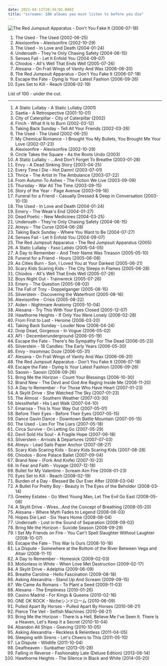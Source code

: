 ```yaml
---
date: 2021-04-11T20:34:02.040Z
title: "screamo: 100 albums you must listen to before you die"
---
```

![The Red Jumpsuit Apparatus - Don&#39;t You Fake It (2006-07-18)](http://coverartarchive.org/release/76360728-22dd-4c57-86d2-481b4a2e88fc/12966416160-500.jpg "The Red Jumpsuit Apparatus - Don't You Fake It (2006-07-18)")
<ol class="albums">
<li data-cover="https://via.placeholder.com/450" data-tags="emo" role="button">The Used - The Used (2002-06-25)</li>
<li data-cover="http://coverartarchive.org/release/1910e9f9-29c9-43b2-a050-7f40d0d1332c/21895360787-500.jpg" data-tags="post-hardcore, screamo" role="button">Alexisonfire - Alexisonfire (2002-10-29)</li>
<li data-cover="https://img.discogs.com/XclehEHfi-WpinTa-lTr7cojq8o=/fit-in/550x558/filters:strip_icc():format(jpeg):mode_rgb():quality(90)/discogs-images/R-525442-1127571446.jpeg.jpg" data-tags="emo, alternative, alternative rock" role="button">The Used - In Love and Death (2004-01-24)</li>
<li data-cover="http://coverartarchive.org/release/12655151-895d-44e2-b0ee-c3a5e27a7d23/4202987952-500.jpg" data-tags="post-hardcore, screamo" role="button">Underoath - They're Only Chasing Safety (2004-06-15)</li>
<li data-cover="http://coverartarchive.org/release/42f3b9d6-52b3-49a8-a65d-972b578decf0/5893187085-500.jpg" data-tags="emo" role="button">Senses Fail - Let It Enfold You (2004-09-07)</li>
<li data-cover="http://coverartarchive.org/release/0615cf12-505d-4a88-bcaa-2451da7bb28e/17952063492-500.jpg" data-tags="post-hardcore" role="button">Chiodos - All's Well That Ends Well (2005-07-26)</li>
<li data-cover="http://coverartarchive.org/release/57eafc78-cefd-4048-baf0-073739ee918e/3014173374-500.jpg" data-tags="screamo, emocore, post-hardcore" role="button">Alesana - On Frail Wings of Vanity And Wax (2006-06-20)</li>
<li data-cover="http://coverartarchive.org/release/76360728-22dd-4c57-86d2-481b4a2e88fc/12966416160-500.jpg" data-tags="rock, alternative rock, emo, screamo" role="button">The Red Jumpsuit Apparatus - Don't You Fake It (2006-07-18)</li>
<li data-cover="http://coverartarchive.org/release/d21c95c8-40bb-467c-b11f-218886cd0b22/8973658859-500.jpg" data-tags="post-hardcore" role="button">Escape the Fate - Dying Is Your Latest Fashion (2006-09-26)</li>
<li data-cover="https://img.discogs.com/1PvyKtZ-ooTwaD0TkN-cxj5VoGE=/fit-in/600x605/filters:strip_icc():format(jpeg):mode_rgb():quality(90)/discogs-images/R-3650727-1533415894-4992.jpeg.jpg" data-tags="post-hardcore, screamo" role="button">Eyes Set to Kill - Reach (2008-02-19)</li>
</ol>
List of 100 - under the cut.
<!-- more -->

_________________

<ol class="albums">
<li data-cover="http://coverartarchive.org/release/34d92885-0cc1-49db-93f2-1943b8f622b0/23882763399-500.jpg" data-tags="screamo, post-hardcore, emocore" role="button">
A Static Lullaby - A Static Lullaby (2001)
</li>
<li data-cover="http://coverartarchive.org/release/dcfd1c6a-8461-417d-86e7-834f85416cd3/16743266556-500.jpg" data-tags="screamo" role="button">
Saetia - A Retrospective (2001-10-01)
</li>
<li data-cover="http://coverartarchive.org/release/d5d9e386-ce4e-4b97-bf28-4ef0b74d6776/27217476164-500.jpg" data-tags="screamo" role="button">
City of Caterpillar - City of Caterpillar (2002)
</li>
<li data-cover="http://coverartarchive.org/release/1981ba90-cdff-4385-95f9-e2b72b2c6803/27079506039-500.jpg" data-tags="post-hardcore" role="button">
Finch - What It Is to Burn (2002-03-12)
</li>
<li data-cover="https://img.discogs.com/r55GUTKgafFvtXlW7cLIFBGOkCA=/fit-in/300x300/filters:strip_icc():format(jpeg):mode_rgb():quality(90)/discogs-images/R-3835343-1346270454-3867.jpeg.jpg" data-tags="emo" role="button">
Taking Back Sunday - Tell All Your Friends (2002-03-26)
</li>
<li data-cover="https://via.placeholder.com/450" data-tags="emo" role="button">
The Used - The Used (2002-06-25)
</li>
<li data-cover="http://coverartarchive.org/release/ac803e8f-4243-3a3d-91b4-9f9680380bac/6927512878-500.jpg" data-tags="post-hardcore, rock" role="button">
My Chemical Romance - I Brought You My Bullets, You Brought Me Your Love (2002-07-23)
</li>
<li data-cover="http://coverartarchive.org/release/1910e9f9-29c9-43b2-a050-7f40d0d1332c/21895360787-500.jpg" data-tags="post-hardcore, screamo" role="button">
Alexisonfire - Alexisonfire (2002-10-29)
</li>
<li data-cover="https://img.discogs.com/vZJp_NsfZ9gWVgB1b02nWTLnKMk=/fit-in/600x528/filters:strip_icc():format(jpeg):mode_rgb():quality(90)/discogs-images/R-1170925-1478395739-2078.jpeg.jpg" data-tags="screamo" role="button">
Circle Takes the Square - As the Roots Undo (2003)
</li>
<li data-cover="http://coverartarchive.org/release/78cc5193-6c12-4289-ae89-c0269c482b6a/3784011325-500.jpg" data-tags="emocore, post-hardcore" role="button">
A Static Lullaby - ...And Don't Forget To Breathe (2003-01-28)
</li>
<li data-cover="https://img.discogs.com/kRhGE1p4CAb52fJpgyfezYZq1rw=/fit-in/600x596/filters:strip_icc():format(jpeg):mode_rgb():quality(90)/discogs-images/R-371783-1530777030-9373.png.jpg" data-tags="screamo, post hardcore" role="button">
Envy - A Dead Sinking Story (2003-04-25)
</li>
<li data-cover="http://coverartarchive.org/release/290d2027-935a-4650-b41e-03716559c364/4441324397-500.jpg" data-tags="metalcore, hardcore" role="button">
Every Time I Die - Hot Damn! (2003-07-01)
</li>
<li data-cover="http://coverartarchive.org/release/85dfca0f-3733-4ca2-9c2a-079053425594/19387940645-500.jpg" data-tags="post-hardcore" role="button">
Thrice - The Artist In The Ambulance (2003-07-22)
</li>
<li data-cover="https://img.discogs.com/XWsMUgPk_LaCkwEyVYdB9qqUsT8=/fit-in/600x592/filters:strip_icc():format(jpeg):mode_rgb():quality(90)/discogs-images/R-830536-1435862452-8830.jpeg.jpg" data-tags="metalcore, hardcore" role="button">
From Autumn To Ashes - The Fiction We Live (2003-09-09)
</li>
<li data-cover="http://coverartarchive.org/release/af6212bb-3139-3251-9a89-0e510de3ed11/2341635674-500.jpg" data-tags="post-hardcore, emo" role="button">
Thursday - War All The Time (2003-09-15)
</li>
<li data-cover="http://coverartarchive.org/release/04f0fa1d-018e-4138-8359-26618b763fbf/13876313910-500.jpg" data-tags="emo, post-hardcore" role="button">
Story of the Year - Page Avenue (2003-09-16)
</li>
<li data-cover="https://img.discogs.com/f_Z5jf9GxipomA3X7zmUykQpHOk=/fit-in/200x200/filters:strip_icc():format(jpeg):mode_rgb():quality(90)/discogs-images/R-3122839-1316854929.jpeg.jpg" data-tags="post-hardcore" role="button">
Funeral for a Friend - Casually Dressed & Deep in Conversation (2003-10-13)
</li>
<li data-cover="https://img.discogs.com/XclehEHfi-WpinTa-lTr7cojq8o=/fit-in/550x558/filters:strip_icc():format(jpeg):mode_rgb():quality(90)/discogs-images/R-525442-1127571446.jpeg.jpg" data-tags="emo, alternative, alternative rock" role="button">
The Used - In Love and Death (2004-01-24)
</li>
<li data-cover="http://coverartarchive.org/release/b773f9e1-f0e4-410b-9971-3647e8f2af80/4889661118-500.jpg" data-tags="post-hardcore, rock, screamo" role="button">
Emery - The Weak's End (2004-01-27)
</li>
<li data-cover="https://img.discogs.com/DzsZcP8IOXdd8AukKcjKD0hUUK4=/fit-in/500x500/filters:strip_icc():format(jpeg):mode_rgb():quality(90)/discogs-images/R-407309-1336738383-3595.jpeg.jpg" data-tags="post-hardcore, emocore" role="button">
Dead Poetic - New Medicines (2004-03-25)
</li>
<li data-cover="http://coverartarchive.org/release/12655151-895d-44e2-b0ee-c3a5e27a7d23/4202987952-500.jpg" data-tags="post-hardcore, screamo" role="button">
Underoath - They're Only Chasing Safety (2004-06-15)
</li>
<li data-cover="https://img.discogs.com/cWR2FLmDxIP9CqQFQJ6uGQxSU94=/fit-in/600x529/filters:strip_icc():format(jpeg):mode_rgb():quality(90)/discogs-images/R-1321507-1396947908-2763.jpeg.jpg" data-tags="metalcore" role="button">
Atreyu - The Curse (2004-06-28)
</li>
<li data-cover="http://coverartarchive.org/release/17f88c72-99db-495c-8fbd-37610350c785/14511746339-500.jpg" data-tags="emo" role="button">
Taking Back Sunday - Where You Want to Be (2004-07-27)
</li>
<li data-cover="http://coverartarchive.org/release/42f3b9d6-52b3-49a8-a65d-972b578decf0/5893187085-500.jpg" data-tags="emo" role="button">
Senses Fail - Let It Enfold You (2004-09-07)
</li>
<li data-cover="http://coverartarchive.org/release/255b7de2-cb0b-413c-a739-5d362e0156cc/2731146114-500.jpg" data-tags="rock" role="button">
The Red Jumpsuit Apparatus - The Red Jumpsuit Apparatus (2005)
</li>
<li data-cover="http://coverartarchive.org/release/ee3acac4-1fdb-4d0a-9dc7-070251fd51ad/21114625374-500.jpg" data-tags="screamo, emocore, rock, post-hardcore" role="button">
A Static Lullaby - Faso Latido (2005-04-05)
</li>
<li data-cover="https://img.discogs.com/-UoGMnyppBVeGLr2iBvS7PNNRg8=/fit-in/600x600/filters:strip_icc():format(jpeg):mode_rgb():quality(90)/discogs-images/R-15656215-1595349081-4594.jpeg.jpg" data-tags="metalcore, post-hardcore, hardcore" role="button">
A Day to Remember - And Their Name Was Treason (2005-05-10)
</li>
<li data-cover="http://coverartarchive.org/release/a3e1b1ed-5ac4-43c8-9d54-069105bd0869/1313064174-500.jpg" data-tags="post-hardcore, emo" role="button">
Funeral for a Friend - Hours (2005-06-08)
</li>
<li data-cover="http://coverartarchive.org/release/b50aed73-a47d-40df-a0a1-fe2eb91aa349/23361528042-500.jpg" data-tags="post-hardcore" role="button">
As Cities Burn - Son, I Loved You at Your Darkest (2005-06-21)
</li>
<li data-cover="http://coverartarchive.org/release/de811c20-f2b1-395a-a377-6ea2f1aa0ba6/24647170363-500.jpg" data-tags="post-hardcore" role="button">
Scary Kids Scaring Kids - The City Sleeps in Flames (2005-06-28)
</li>
<li data-cover="http://coverartarchive.org/release/0615cf12-505d-4a88-bcaa-2451da7bb28e/17952063492-500.jpg" data-tags="post-hardcore" role="button">
Chiodos - All's Well That Ends Well (2005-07-26)
</li>
<li data-cover="http://coverartarchive.org/release/63593d1a-1075-4605-ae89-466c1ade1ccd/26393565243-500.jpg" data-tags="screamo, post-hardcore, alternative, emo, pop punk" role="button">
Boys Night Out - Trainwreck (2005-07-26)
</li>
<li data-cover="http://coverartarchive.org/release/a7337747-fa84-4d3f-aa12-e53ad43cf745/4889657836-500.jpg" data-tags="emo, christian, emocore, rock, post-hardcore" role="button">
Emery - The Question (2005-08-02)
</li>
<li data-cover="http://coverartarchive.org/release/45641120-9137-3d9b-bb47-8915b1541a3d/17802812575-500.jpg" data-tags="post-hardcore" role="button">
The Fall of Troy - Doppelganger (2005-08-15)
</li>
<li data-cover="http://coverartarchive.org/release/b7b89f8a-6b62-4e5b-8675-492ecc731336/7181118799-500.jpg" data-tags="post-hardcore" role="button">
Silverstein - Discovering the Waterfront (2005-08-16)
</li>
<li data-cover="http://coverartarchive.org/release/03fbe7bc-3c95-40b7-85f9-92202c21bd51/26809577879-500.jpg" data-tags="post-hardcore" role="button">
Alexisonfire - Crisis (2005-08-22)
</li>
<li data-cover="http://coverartarchive.org/release/e03bab0e-bbf7-4a06-aa18-e4672c6c2afa/25033973531-500.jpg" data-tags="post-hardcore" role="button">
Aiden - Nightmare Anatomy (2005-10-04)
</li>
<li data-cover="http://coverartarchive.org/release/367cd2ba-ddac-4589-af69-3a24eecff68f/6512456098-500.jpg" data-tags="emocore, post-hardcore" role="button">
Alesana - Try This With Your Eyes Closed (2005-12-07)
</li>
<li data-cover="http://coverartarchive.org/release/d39b5760-18ad-4a8e-a625-ca128e69384a/2330331132-500.jpg" data-tags="emo" role="button">
Hawthorne Heights - If Only You Were Lonely (2006-02-28)
</li>
<li data-cover="https://img.discogs.com/Pe_TGq0oPcvu7tNDerf3zOxwyyw=/fit-in/600x480/filters:strip_icc():format(jpeg):mode_rgb():quality(90)/discogs-images/R-652987-1339811087-5165.jpeg.jpg" data-tags="post-hardcore" role="button">
From First to Last - Heroine (2006-03-20)
</li>
<li data-cover="https://img.discogs.com/jXHEqpkzaiZYX3BIWucVSpVCSiQ=/fit-in/479x481/filters:strip_icc():format(jpeg):mode_rgb():quality(90)/discogs-images/R-2067528-1262096038.jpeg.jpg" data-tags="emo" role="button">
Taking Back Sunday - Louder Now (2006-04-24)
</li>
<li data-cover="https://img.discogs.com/A60KFnwDmdd6gD9592hAgjboZGU=/fit-in/499x500/filters:strip_icc():format(jpeg):mode_rgb():quality(90)/discogs-images/R-2886358-1305706040.jpeg.jpg" data-tags="post-hardcore" role="button">
Drop Dead, Gorgeous - In Vogue (2006-05-02)
</li>
<li data-cover="http://coverartarchive.org/release/89eaa471-57ea-44e5-8c51-5267f56c795e/27285761349-500.jpg" data-tags="alternative rock, rock" role="button">
AFI - Decemberunderground (2006-05-19)
</li>
<li data-cover="http://coverartarchive.org/release/0a23771f-6649-44cf-a85d-6d1ac44cda15/15092932333-500.jpg" data-tags="post-hardcore" role="button">
Escape the Fate - There's No Sympathy For The Dead (2006-05-23)
</li>
<li data-cover="https://img.discogs.com/73U-w7FAtiywrk_hQhIh_jGbbGg=/fit-in/600x600/filters:strip_icc():format(jpeg):mode_rgb():quality(90)/discogs-images/R-16231998-1610142155-7125.jpeg.jpg" data-tags="screamo, post-hardcore" role="button">
Silverstein - 18 Candles: The Early Years (2006-05-30)
</li>
<li data-cover="https://img.discogs.com/sogU5mtWKByinBK0l5_KSIFerBQ=/fit-in/600x598/filters:strip_icc():format(jpeg):mode_rgb():quality(90)/discogs-images/R-867269-1491971657-7535.jpeg.jpg" data-tags="screamo" role="button">
Envy - Insomniac Doze (2006-05-31)
</li>
<li data-cover="http://coverartarchive.org/release/57eafc78-cefd-4048-baf0-073739ee918e/3014173374-500.jpg" data-tags="screamo, emocore, post-hardcore" role="button">
Alesana - On Frail Wings of Vanity And Wax (2006-06-20)
</li>
<li data-cover="http://coverartarchive.org/release/76360728-22dd-4c57-86d2-481b4a2e88fc/12966416160-500.jpg" data-tags="rock, alternative rock, emo, screamo" role="button">
The Red Jumpsuit Apparatus - Don't You Fake It (2006-07-18)
</li>
<li data-cover="http://coverartarchive.org/release/d21c95c8-40bb-467c-b11f-218886cd0b22/8973658859-500.jpg" data-tags="post-hardcore" role="button">
Escape the Fate - Dying Is Your Latest Fashion (2006-09-26)
</li>
<li data-cover="http://coverartarchive.org/release/dd4f60c8-d4b5-4c41-b200-a78dfe9e1aaf/25342698261-500.jpg" data-tags="post-hardcore, emo" role="button">
Saosin - Saosin (2006-09-26)
</li>
<li data-cover="https://img.discogs.com/sQw0cTRb0aPCGSgjMrqGPfRWnn8=/fit-in/600x595/filters:strip_icc():format(jpeg):mode_rgb():quality(90)/discogs-images/R-1970717-1515106686-7186.jpeg.jpg" data-tags="deathcore" role="button">
Bring Me the Horizon - Count Your Blessings (2006-10-30)
</li>
<li data-cover="http://coverartarchive.org/release/c9294302-9589-4859-a0ed-d82c65b017db/4724008040-500.jpg" data-tags="alternative rock, alternative" role="button">
Brand New - The Devil and God Are Raging Inside Me (2006-11-20)
</li>
<li data-cover="http://coverartarchive.org/release/d50472b3-95ea-4772-9211-caf26426aa59/3248631123-500.jpg" data-tags="post-hardcore" role="button">
A Day to Remember - For Those Who Have Heart (2007-01-23)
</li>
<li data-cover="http://coverartarchive.org/release/2c7efad2-73f2-4652-b6b6-2ec78963fcf6/8691616470-500.jpg" data-tags="post-hardcore" role="button">
A Skylit Drive - She Watched The Sky (2007-01-23)
</li>
<li data-cover="http://coverartarchive.org/release/f1f6c952-8761-497d-9d25-4ee399198093/4889467365-500.jpg" data-tags="rock, alternative rock, post-hardcore, alternative" role="button">
The Almost - Southern Weather (2007-03-30)
</li>
<li data-cover="http://coverartarchive.org/release/a8403ef9-d956-48f3-8617-8c6ba5070ccd/18892961265-500.jpg" data-tags="emocore, post-hardcore, metalcore" role="button">
blessthefall - His Last Walk (2007-04-10)
</li>
<li data-cover="http://coverartarchive.org/release/e7ff2419-8d8d-4c5a-a5b0-fa355924cc62/17979913063-500.jpg" data-tags="post-hardcore" role="button">
Emarosa - This Is Your Way Out (2007-05-01)
</li>
<li data-cover="http://coverartarchive.org/release/a12d1805-794f-4744-ba79-c9e7dd7ffb5f/12049773567-500.jpg" data-tags="post-hardcore" role="button">
Before Their Eyes - Before Their Eyes (2007-05-15)
</li>
<li data-cover="http://coverartarchive.org/release/c2753149-fc02-4804-a989-b537b7016489/6515469434-500.jpg" data-tags="post-hardcore" role="button">
Dance Gavin Dance - Downtown Battle Mountain (2007-05-15)
</li>
<li data-cover="https://img.discogs.com/2jyn23qRwU6ZsjD4vDvjOMC6-OE=/fit-in/574x668/filters:strip_icc():format(jpeg):mode_rgb():quality(90)/discogs-images/R-4773448-1541353611-8676.jpeg.jpg" data-tags="alternative, rock" role="button">
The Used - Lies For The Liars (2007-05-18)
</li>
<li data-cover="http://coverartarchive.org/release/e12d6912-2309-4fbc-8d98-9a67c2cca307/8355143858-500.jpg" data-tags="indie, emo, experimental" role="button">
Circa Survive - On Letting Go (2007-05-29)
</li>
<li data-cover="http://coverartarchive.org/release/7312e2b3-02ca-4baa-9518-becfc7245d69/21755008729-500.jpg" data-tags="screamo, post-hardcore" role="button">
Devil Sold His Soul - A Fragile Hope (2007-06-18)
</li>
<li data-cover="http://coverartarchive.org/release/5591c8e3-f52a-487c-b130-da267a13f759/22180030295-500.jpg" data-tags="post-hardcore, screamo" role="button">
Silverstein - Arrivals & Departures (2007-07-03)
</li>
<li data-cover="https://img.discogs.com/yBb3KKD11zaLmfN2lVOoNzcyR7s=/fit-in/400x400/filters:strip_icc():format(jpeg):mode_rgb():quality(90)/discogs-images/R-1224239-1209548635.jpeg.jpg" data-tags="metalcore, hard rock" role="button">
Atreyu - Lead Sails Paper Anchor (2007-08-27)
</li>
<li data-cover="http://coverartarchive.org/release/1ea46d2e-a7a3-4199-8f71-9897b4ef06e5/26813472714-500.jpg" data-tags="screamo, post-hardcore" role="button">
Scary Kids Scaring Kids - Scary Kids Scaring Kids (2007-08-28)
</li>
<li data-cover="http://coverartarchive.org/release/b3a8fd07-b386-47bf-97bc-5d14222e0c8c/15093179874-500.jpg" data-tags="post-hardcore" role="button">
Chiodos - Bone Palace Ballet (2007-09-04)
</li>
<li data-cover="http://coverartarchive.org/release/2019b20c-5d03-4541-bb53-5c15ee70d96a/9587442762-500.jpg" data-tags="alternative, alternative rock" role="button">
Brand New - (Fork And Knife) (2007-10-23)
</li>
<li data-cover="https://img.discogs.com/cdxwuckJvWPMJFdQh9_JKFoWWzM=/fit-in/300x296/filters:strip_icc():format(jpeg):mode_rgb():quality(90)/discogs-images/R-6880459-1428621626-4630.jpeg.jpg" data-tags="post-hardcore" role="button">
In Fear and Faith - Voyage (2007-12-18)
</li>
<li data-cover="http://coverartarchive.org/release/d5ffda16-7059-3e0c-91a9-ba39399d004b/13472063593-500.jpg" data-tags="metalcore" role="button">
Bullet for My Valentine - Scream Aim Fire (2008-01-23)
</li>
<li data-cover="https://img.discogs.com/1PvyKtZ-ooTwaD0TkN-cxj5VoGE=/fit-in/600x605/filters:strip_icc():format(jpeg):mode_rgb():quality(90)/discogs-images/R-3650727-1533415894-4992.jpeg.jpg" data-tags="post-hardcore, screamo" role="button">
Eyes Set to Kill - Reach (2008-02-19)
</li>
<li data-cover="http://coverartarchive.org/release/f0107d42-e161-422c-807c-f0ace39d32c6/2533532968-500.jpg" data-tags="screamo, metalcore, post-hardcore, melodic hardcore, emocore" role="button">
Burden of a Day - Blessed Be Our Ever After (2008-03-04)
</li>
<li data-cover="http://coverartarchive.org/release/6db3d7ec-fd51-473f-8e8a-cb9c47e5f5e6/25186336161-500.jpg" data-tags="screamo, post-hardcore, metalcore" role="button">
A Bullet For Pretty Boy - Beauty In The Eyes of the Beholder (2008-03-14)
</li>
<li data-cover="http://coverartarchive.org/release/5d9a3787-a6ae-475a-b93e-1c72a18c7018/3330594215-500.jpg" data-tags="post-hardcore" role="button">
Greeley Estates - Go West Young Man, Let The Evil Go East (2008-05-06)
</li>
<li data-cover="http://coverartarchive.org/release/1a157f06-d2f8-41c1-8ef0-0fced6b12b7a/15093516792-500.jpg" data-tags="screamo, post-hardcore, metalcore, hardcore, emo, emocore" role="button">
A Skylit Drive - Wires...And the Concept of Breathing (2008-05-20)
</li>
<li data-cover="http://coverartarchive.org/release/931feaa8-0dcc-4305-b978-70d9c654e059/3722997461-500.jpg" data-tags="post-hardcore, screamo" role="button">
Alesana - Where Myth Fades to Legend (2008-06-03)
</li>
<li data-cover="https://img.discogs.com/G_2D0AjMs78K4xMs5169gOnfx9Q=/fit-in/300x298/filters:strip_icc():format(jpeg):mode_rgb():quality(90)/discogs-images/R-3168720-1318866783.jpeg.jpg" data-tags="emocore, screamo, post-hardcore, post hardcore" role="button">
Hopes Die Last - Six Years Home (2008-08-04)
</li>
<li data-cover="http://coverartarchive.org/release/257fc109-3150-431b-8670-39bec0b62e08/28727135104-500.jpg" data-tags="post-hardcore, metalcore" role="button">
Underoath - Lost in the Sound of Separation (2008-09-02)
</li>
<li data-cover="http://coverartarchive.org/release/328619a0-b3fd-4fd3-8404-1c23228df4ad/26118015764-500.jpg" data-tags="deathcore, metalcore" role="button">
Bring Me the Horizon - Suicide Season (2008-09-29)
</li>
<li data-cover="http://coverartarchive.org/release/3557e924-c177-4c76-81f6-5952099d4182/16116434681-500.jpg" data-tags="post-hardcore, experimental, screamo" role="button">
I Set My Friends on Fire - You Can't Spell Slaughter Without Laughter (2008-10-07)
</li>
<li data-cover="http://coverartarchive.org/release/82d305e4-8d45-4673-9240-1b36da06b1eb/8973784940-500.jpg" data-tags="post-hardcore" role="button">
Escape the Fate - This War Is Ours (2008-10-18)
</li>
<li data-cover="http://coverartarchive.org/release/a4e48e1b-510f-4671-b51c-ae66fa6adfa7/9206975708-500.jpg" data-tags="post-hardcore" role="button">
La Dispute - Somewhere at the Bottom of the River Between Vega and Altair (2008-11-11)
</li>
<li data-cover="http://coverartarchive.org/release/e315cb82-c4a4-4c26-ade5-4fda93af2d5e/6320143013-500.jpg" data-tags="post-hardcore, metalcore, pop punk" role="button">
A Day to Remember - Homesick (2009-02-03)
</li>
<li data-cover="http://coverartarchive.org/release/ad2162b9-c8b8-43dc-89ba-dd3e73243a6e/7151854920-500.jpg" data-tags="metalcore, screamo, hardcore, post-hardcore" role="button">
Motionless in White - When Love Met Destruction (2009-02-17)
</li>
<li data-cover="https://img.discogs.com/XzaWfi-BngGAQzQ73P3mjOdzc7w=/fit-in/600x600/filters:strip_icc():format(jpeg):mode_rgb():quality(90)/discogs-images/R-2692720-1302358066.jpeg.jpg" data-tags="screamo, post-hardcore" role="button">
A Skylit Drive - Adelphia (2009-06-09)
</li>
<li data-cover="https://img.discogs.com/Ol6Od8y22PCszrbfRY3qa-Fn7l4=/fit-in/600x600/filters:strip_icc():format(jpeg):mode_rgb():quality(90)/discogs-images/R-3311219-1520977198-6129.jpeg.jpg" data-tags="electronic" role="button">
Breathe Carolina - Hello Fascination (2009-08-18)
</li>
<li data-cover="http://coverartarchive.org/release/5da0eb07-a22b-4eac-8624-bf7c04d0a0e8/7601074964-500.jpg" data-tags="metalcore, post-hardcore" role="button">
Asking Alexandria - Stand Up And Scream (2009-09-15)
</li>
<li data-cover="http://coverartarchive.org/release/3bb07dbb-644e-4cb1-a533-7b68086db950/15585578070-500.jpg" data-tags="post-hardcore" role="button">
We Came As Romans - To Plant a Seed (2009-11-03)
</li>
<li data-cover="http://coverartarchive.org/release/11c90d9e-3e34-45d6-817e-13beddc9e827/8461512951-500.jpg" data-tags="emocore, post-hardcore" role="button">
Alesana - The Emptiness (2010-01-26)
</li>
<li data-cover="http://coverartarchive.org/release/66a5602d-7a2e-41c3-8798-6d693cefa920/18151339242-500.jpg" data-tags="metalcore, electronic, hardcore, emo, screamo, post-hardcore, trancecore, russian roulette, no cure1, red city pt2, from dreams to life, no cure, definition of fantabulous, you cant illustrate while you suffocate, for everything youve done, enjoy your stay isaac, no cure band" role="button">
Casino Madrid - For Kings & Queens (2010-02-16)
</li>
<li data-cover="http://coverartarchive.org/release/220f4989-ecd6-4d2b-a551-f7f56f8f5673/3429259291-500.jpg" data-tags="rock, japanese, alternative, emo, screamo, j-rock" role="button">
ONE OK ROCK - Nicheシンドローム (2010-06-09)
</li>
<li data-cover="https://img.discogs.com/2czUQI7RV67WNWkyJ5ZC8VUV7N4=/fit-in/600x590/filters:strip_icc():format(jpeg):mode_rgb():quality(90)/discogs-images/R-4933779-1399036342-1959.jpeg.jpg" data-tags="alternative rock, indie rock, noise rock, screamo, alternative metal, post-hardcore, britrock" role="button">
Pulled Apart By Horses - Pulled Apart By Horses (2010-06-21)
</li>
<li data-cover="http://coverartarchive.org/release/52480116-0a55-4090-a91a-7b0752f7955f/7149416698-500.jpg" data-tags="post-hardcore, emocore" role="button">
Pierce The Veil - Selfish Machines (2010-06-21)
</li>
<li data-cover="http://coverartarchive.org/release/50b69889-a425-4e70-941b-7a8aea7f3b1f/7674176983-500.jpg" data-tags="metalcore" role="button">
Bring Me the Horizon - There Is a Hell, Believe Me I've Seen It. There Is a Heaven, Let's Keep It a Secret (2010-10-04)
</li>
<li data-cover="http://coverartarchive.org/release/8cc68dcf-9bce-4c79-9450-6cea4fdaefab/3950021661-500.jpg" data-tags="electronica, screamo" role="button">
Abandon All Ships - Geeving (2010-10-05)
</li>
<li data-cover="http://coverartarchive.org/release/9646d5f9-08c9-43a2-bebf-c80a3b86368f/7273863258-500.jpg" data-tags="post-hardcore" role="button">
Asking Alexandria - Reckless & Relentless (2011-04-05)
</li>
<li data-cover="http://coverartarchive.org/release/143fbcad-b633-4b98-a553-3a54b78d989c/6997936845-500.jpg" data-tags="post-hardcore" role="button">
Sleeping with Sirens - Let's Cheers to This (2011-05-10)
</li>
<li data-cover="http://coverartarchive.org/release/db01945e-9945-4166-8e89-62daeac038c5/3366772511-500.jpg" data-tags="post-hardcore" role="button">
La Dispute - Wildlife (2011-10-04)
</li>
<li data-cover="http://coverartarchive.org/release/2c6513c0-7b01-4b36-836c-d400e80e8072/25313095145-500.jpg" data-tags="post-black metal, blackgaze" role="button">
Deafheaven - Sunbather (2013-05-28)
</li>
<li data-cover="http://coverartarchive.org/release/75fc346b-9c1f-4b2b-a089-4cda6b955222/7162049583-500.jpg" data-tags="rock, hardcore, emo, screamo, post-hardcore, emocore" role="button">
Falling in Reverse - Fashionably Late (Deluxe Edition) (2013-06-14)
</li>
<li data-cover="http://coverartarchive.org/release/dcd35a02-5508-48ac-aed1-da82fae6287c/7870056008-500.jpg" data-tags="emo" role="button">
Hawthorne Heights - The Silence in Black and White (2014-05-20)
</li>
</ol>